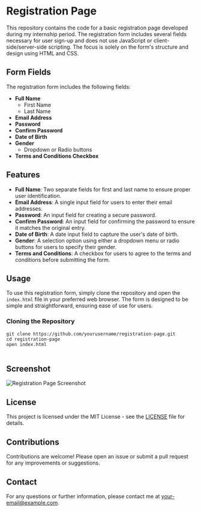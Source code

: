 <!DOCTYPE html>
<html lang="en">
<head>
    <meta charset="UTF-8">
    <meta name="viewport" content="width=device-width, initial-scale=1.0">
    <title>Registration Page README</title>
</head>
<body>

<h1>Registration Page</h1>

<p>This repository contains the code for a basic registration page developed during my internship period. The registration form includes several fields necessary for user sign-up and does not use JavaScript or client-side/server-side scripting. The focus is solely on the form's structure and design using HTML and CSS.</p>

<h2>Form Fields</h2>
<p>The registration form includes the following fields:</p>
<ul>
    <li><strong>Full Name</strong>
        <ul>
            <li>First Name</li>
            <li>Last Name</li>
        </ul>
    </li>
    <li><strong>Email Address</strong></li>
    <li><strong>Password</strong></li>
    <li><strong>Confirm Password</strong></li>
    <li><strong>Date of Birth</strong></li>
    <li><strong>Gender</strong>
        <ul>
            <li>Dropdown or Radio buttons</li>
        </ul>
    </li>
    <li><strong>Terms and Conditions Checkbox</strong></li>
</ul>

<h2>Features</h2>
<ul>
    <li><strong>Full Name</strong>: Two separate fields for first and last name to ensure proper user identification.</li>
    <li><strong>Email Address</strong>: A single input field for users to enter their email addresses.</li>
    <li><strong>Password</strong>: An input field for creating a secure password.</li>
    <li><strong>Confirm Password</strong>: An input field for confirming the password to ensure it matches the original entry.</li>
    <li><strong>Date of Birth</strong>: A date input field to capture the user's date of birth.</li>
    <li><strong>Gender</strong>: A selection option using either a dropdown menu or radio buttons for users to specify their gender.</li>
    <li><strong>Terms and Conditions</strong>: A checkbox for users to agree to the terms and conditions before submitting the form.</li>
</ul>

<h2>Usage</h2>
<p>To use this registration form, simply clone the repository and open the <code>index.html</code> file in your preferred web browser. The form is designed to be simple and straightforward, ensuring ease of use for users.</p>

<h3>Cloning the Repository</h3>
<pre>
<code>git clone https://github.com/yourusername/registration-page.git
cd registration-page
open index.html
</code>
</pre>

<h2>Screenshot</h2>
<p><img src="screenshot.png" alt="Registration Page Screenshot"></p>

<h2>License</h2>
<p>This project is licensed under the MIT License - see the <a href="LICENSE">LICENSE</a> file for details.</p>

<h2>Contributions</h2>
<p>Contributions are welcome! Please open an issue or submit a pull request for any improvements or suggestions.</p>

<h2>Contact</h2>
<p>For any questions or further information, please contact me at <a href="mailto:your-email@example.com">your-email@example.com</a>.</p>

</body>
</html>
